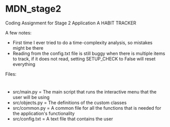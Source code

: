 # MDN_stage2

Coding Assignment for Stage 2 Application
A HABIT TRACKER

A few notes:
- First time I ever tried to do a time-complexity analysis, so mistakes might be there
- Reading from the config.txt file is still buggy when there is multiple items to track, if it does not read, setting SETUP_CHECK to False will reset everything
  

Files:
#
- src/main.py = The main script that runs the interactive menu that the user will be using
- src/objects.py = The definitions of the custom classes
- src/common.py = A common file for all the functions that is needed for the application's functionality
- src/config.txt = A text file that contains the user
